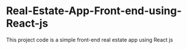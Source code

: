 # Real-Estate-App-Front-end-using-React-js
This project code is a simple front-end real estate app using React js
